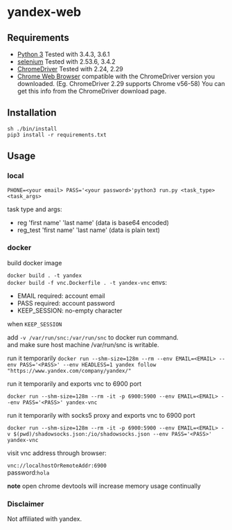# yandex-web


## Requirements

- [Python 3](https://www.python.org/downloads) Tested with 3.4.3, 3.6.1
- [selenium](http://selenium-python.readthedocs.io/installation.html) Tested with 2.53.6, 3.4.2
- [ChromeDriver](https://sites.google.com/a/chromium.org/chromedriver/downloads) Tested with 2.24, 2.29
- [Chrome Web Browser](https://www.google.com/chrome/browser/desktop) compatible with the ChromeDriver version you downloaded. (Eg. ChromeDriver 2.29 supports Chrome v56-58) You can get this info from the ChromeDriver download page.

## Installation

`sh ./bin/install`  
`pip3 install -r requirements.txt`  

## Usage  

### local  

`PHONE=<your email> PASS='<your password>'python3 run.py <task_type> <task_args>`

task type and args:
 * reg 'first name' 'last name' (data is base64 encoded)
 * reg_test 'first name' 'last name' (data is plain text)

### docker

build docker image  

`docker build . -t yandex`  
`docker build -f vnc.Dockerfile . -t yandex-vnc` 
envs:  

* EMAIL required: account email
* PASS required: account password
* KEEP_SESSION: no-empty character

when `KEEP_SESSION`  

add `-v /var/run/snc:/var/run/snc` to docker run command.  
and make sure host machine /var/run/snc is writable.

run it temporarily
`docker run --shm-size=128m --rm --env EMAIL=<EMAIL> --env PASS='<PASS>' --env HEADLESS=1 yandex follow "https://www.yandex.com/company/yandex/"`

run it temporarily and exports vnc to 6900 port  

`docker run --shm-size=128m --rm -it -p 6900:5900 --env EMAIL=<EMAIL> --env PASS='<PASS>' yandex-vnc`

run it temporarily  with socks5 proxy and exports vnc to 6900 port  

`docker run --shm-size=128m --rm -it -p 6900:5900 --env EMAIL=<EMAIL> -v $(pwd)/shadowsocks.json:/io/shadowsocks.json --env PASS='<PASS>' yandex-vnc`  

visit vnc address through browser:  

`vnc://localhostOrRemoteAddr:6900`  
password:`hola`  

**note** 
open chrome devtools will increase memory usage continually  

### Disclaimer

Not affiliated with yandex.
